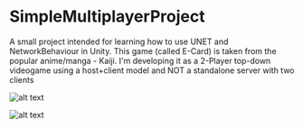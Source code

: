 # SimpleMultiplayerProject
A small project intended for learning how to use UNET and NetworkBehaviour in Unity. This game (called E-Card) is taken from the popular anime/manga - Kaiji. I'm developing it as a 2-Player top-down videogame using a host+client model and NOT a standalone server with two clients

![alt text](https://tokyogazette.files.wordpress.com/2012/02/kaiji-background.png)

![alt text](https://pre00.deviantart.net/2e1f/th/pre/f/2015/145/1/1/_kaiji__e_card___full_set_by_greysonx-d8ps79m.png)
